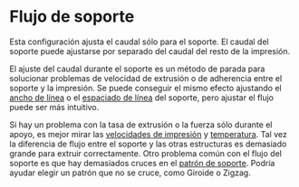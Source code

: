 Flujo de soporte
====
Esta configuración ajusta el caudal sólo para el soporte. El caudal del soporte puede ajustarse por separado del caudal del resto de la impresión.

El ajuste del caudal durante el soporte es un método de parada para solucionar problemas de velocidad de extrusión o de adherencia entre el soporte y la impresión. Se puede conseguir el mismo efecto ajustando el [ancho de línea](../resolution/support_line_width.md) o el [espaciado de línea](../support/support_line_distance.md) del soporte, pero ajustar el flujo puede ser más intuitivo.

Si hay un problema con la tasa de extrusión o la fuerza sólo durante el apoyo, es mejor mirar las [velocidades de impresión](../speed/speed_support.md) y [temperatura](material_print_temperature.md). Tal vez la diferencia de flujo entre el soporte y las otras estructuras es demasiado grande para extruir correctamente. Otro problema común con el flujo del soporte es que hay demasiados cruces en el [patrón de soporte](../support/support_pattern.md). Podría ayudar elegir un patrón que no se cruce, como Giroide o Zigzag.